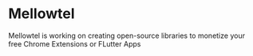 # Mellowtel
Mellowtel is working on creating open-source libraries to monetize your free Chrome Extensions or FLutter Apps
